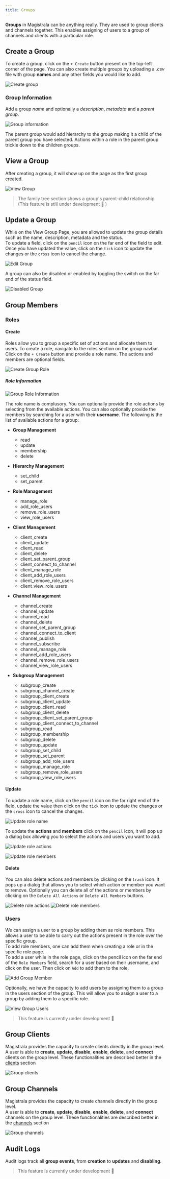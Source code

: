 ```yaml
---
title: Groups
---
```


**Groups** in Magistrala can be anything really. They are used to group clients and channels together. This enables assigning of users to a group of channels and clients with a particular role.

## Create a Group

To create a group, click on the `+ Create` button present on the top-left corner of the page. You can also create multiple groups by uploading a _.csv_ file with group **names** and any other fields you would like to add.

![Create group](../img/clients/group-create-button.png)

### Group Information

Add a group _name_ and optionally a _description_, _metadata_ and a _parent group_.

![Group information](../img/clients/group-information.png)

The parent group would add hierarchy to the group making it a child of the parent group you have selected. Actions within a role in the parent group trickle down to the children groups.

## View a Group

After creating a group, it will show up on the page as the first group created.

![View Group](../img/clients/group-view.png)

> The family tree section shows a group's parent-child relationship (This feature is still under development :hammer: )

## Update a Group

While on the View Group Page, you are allowed to update the group details such as the name, description, metadata and the status.  
To update a field, click on the `pencil` icon on the far end of the field to edit. Once you have updated the value, click on the `tick` icon to update the changes or the `cross` icon to cancel the change.

![Edit Group](../img/clients/group-edit.png)

A group can also be disabled or enabled by toggling the switch on the far end of the status field.

![Disabled Group](../img/clients/group-disabled.png)

## Group Members

### Roles

#### Create

Roles allow you to group a specific set of actions and allocate them to users.
To create a role, navigate to the roles section on the group navbar. Click on the `+ Create` button and provide a role name. The actions and members are optional fields.

![Create Group Role](../img/clients/group-role-create.png)

##### Role Information

![Group Role Information](../img/clients/group-role-information.png)

The role name is complusory. You can optionally provide the role actions by selecting from the available actions. You can also optionally provide the members by searching for a user with their **username**.
The following is the list of available actions for a group:

- **Group Management**

  - read
  - update
  - membership
  - delete

- **Hierarchy Management**

  - set_child
  - set_parent

- **Role Management**

  - manage_role
  - add_role_users
  - remove_role_users
  - view_role_users

- **Client Management**

  - client_create
  - client_update
  - client_read
  - client_delete
  - client_set_parent_group
  - client_connect_to_channel
  - client_manage_role
  - client_add_role_users
  - client_remove_role_users
  - client_view_role_users

- **Channel Management**

  - channel_create
  - channel_update
  - channel_read
  - channel_delete
  - channel_set_parent_group
  - channel_connect_to_client
  - channel_publish
  - channel_subscribe
  - channel_manage_role
  - channel_add_role_users
  - channel_remove_role_users
  - channel_view_role_users

- **Subgroup Management**
  - subgroup_create
  - subgroup_channel_create
  - subgroup_client_create
  - subgroup_client_update
  - subgroup_client_read
  - subgroup_client_delete
  - subgroup_client_set_parent_group
  - subgroup_client_connect_to_channel
  - subgroup_read
  - subgroup_membership
  - subgroup_delete
  - subgroup_update
  - subgroup_set_child
  - subgroup_set_parent
  - subgroup_add_role_users
  - subgroup_manage_role
  - subgroup_remove_role_users
  - subgroup_view_role_users

#### Update

To update a role name, click on the `pencil` icon on the far right end of the field, update the value then click on the `tick` icon to update the changes or the `cross` icon to cancel the changes.

![Update role name](../img/clients/group-role-name.png)

To update the **actions** and **members** click on the `pencil` icon, it will pop up a dialog box allowing you to select the actions and users you want to add.

![Update role actions](../img/clients/group-role-actions.png)

![Update role members](../img/clients/group-role-member.png)

#### Delete

You can also delete actions and members by clicking on the `trash` icon. It pops up a dialog that allows you to select which action or member you want to remove. Optionally you can delete all of the actions or members by clicking on the `Delete All Actions` or `Delete All Members` buttons.

![Delete role actions](../img/clients/group-role-delete-actions.png)
![Delete role members](../img/clients/group-role-delete-members.png)

### Users

We can assign a user to a group by adding them as role members. This allows a user to be able to carry out the actions present in the role over the specific group.  
To add role members, one can add them when creating a role or in the specific role page.  
To add a user while in the role page, click on the pencil icon on the far end of the `Role Members` field, search for a user based on their username, and click on the user. Then click on `Add` to add them to the role.

![Add Group Member](../img/clients/group-role-member.png)

Optionally, we have the capacity to add users by assigning them to a group in the users section of the group. This will allow you to assign a user to a group by adding them to a specific role.

![View Group Users](../img/clients/group-users.png)

> This feature is currently under development :hammer:

## Group Clients

Magistrala provides the capacity to create clients directly in the group level.  
A user is able to **create**, **update**, **disable**, **enable**, **delete**, and **connect** clients on the group level. These functionalities are described better in the [clients](/docs/clients/clients.md) section

![Group clients](../img/clients/group-clients.png)

## Group Channels

Magistrala provides the capacity to create channels directly in the group level.  
A user is able to **create**, **update**, **disable**, **enable**, **delete**, and **connect** channels on the group level. These functionalities are described better in the [channels](/docs/clients/channels.md) section

![Group channels](../img/clients/group-channels.png)

## Audit Logs

Audit logs track all **group events**, from **creation** to **updates** and **disabling**.

> This feature is currently under development :hammer:
